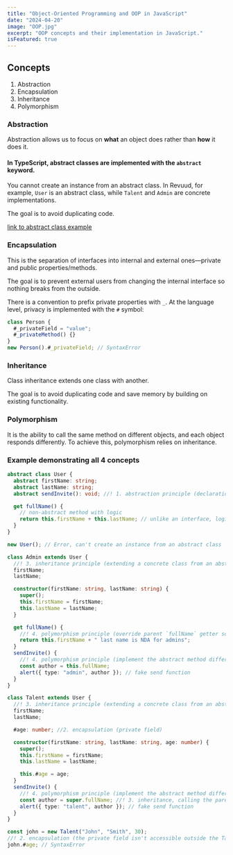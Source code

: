 ```yaml
---
title: "Object-Oriented Programming and OOP in JavaScript"
date: "2024-04-20"
image: "OOP.jpg"
excerpt: "OOP concepts and their implementation in JavaScript."
isFeatured: true
---
```


## Concepts

1. Abstraction
2. Encapsulation
3. Inheritance
4. Polymorphism

### Abstraction

Abstraction allows us to focus on **what** an object does rather than **how** it does it.

#### In TypeScript, **abstract classes** are implemented with the `abstract` keyword. <span id="abstract-class"/>

You cannot create an instance from an abstract class.
In Revuud, for example, `User` is an abstract class, while `Talent` and `Admin` are concrete implementations.

The goal is to avoid duplicating code.

[link to abstract class example](#abstract-class-example)

### Encapsulation

This is the separation of interfaces into internal and external ones—private and public properties/methods.

The goal is to prevent external users from changing the internal interface so nothing breaks from the outside.

There is a convention to prefix private properties with `_`.
At the language level, privacy is implemented with the `#` symbol:

```js
class Person {
  #_privateField = "value";
  #_privateMethod() {}
}
new Person().#_privateField; // SyntaxError
```

### Inheritance

Class inheritance extends one class with another.

The goal is to avoid duplicating code and save memory by building on existing functionality.

### Polymorphism

It is the ability to call the same method on different objects, and each object responds differently.
To achieve this, polymorphism relies on inheritance.

### Example demonstrating all 4 concepts <span id="abstract-class-example"/>

```typescript
abstract class User {
  abstract firstName: string;
  abstract lastName: string;
  abstract sendInvite(): void; //! 1. abstraction principle (declaration without implementation)

  get fullName() {
    // non-abstract method with logic
    return this.firstName + this.lastName; // unlike an interface, logic can be written here
  }
}

new User(); // Error, can't create an instance from an abstract class

class Admin extends User {
  //! 3. inheritance principle (extending a concrete class from an abstract base)
  firstName;
  lastName;

  constructor(firstName: string, lastName: string) {
    super();
    this.firstName = firstName;
    this.lastName = lastName;
  }

  get fullName() {
    //! 4. polymorphism principle (override parent `fullName` getter so it behaves differently)
    return this.firstName + " last name is NDA for admins";
  }
  sendInvite() {
    //! 4. polymorphism principle (implement the abstract method differently in two child classes)
    const author = this.fullName;
    alert({ type: "admin", author }); // fake send function
  }
}

class Talent extends User {
  //! 3. inheritance principle (extending a concrete class from an abstract base)
  firstName;
  lastName;

  #age: number; //2. encapsulation (private field)

  constructor(firstName: string, lastName: string, age: number) {
    super();
    this.firstName = firstName;
    this.lastName = lastName;

    this.#age = age;
  }
  sendInvite() {
    //! 4. polymorphism principle (implement the abstract method differently in two child classes)
    const author = super.fullName; //! 3. inheritance, calling the parent class getter
    alert({ type: "talent", author }); // fake send function
  }
}

const john = new Talent("John", "Smith", 30);
//! 2. encapsulation (the private field isn't accessible outside the Talent class)
john.#age; // SyntaxError
```
